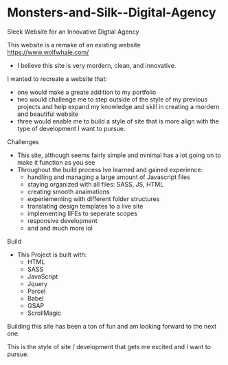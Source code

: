 # Monsters-and-Silk--Digital-Agency
Sleek Website for an Innovative Digtial Agency


This website is a remake of an existing website https://www.wolfwhale.com/
  - I believe this site is very mordern, clean, and innovative. 
  
  
I wanted to recreate a website that: 
  - one would make a greate addition to my portfolio
  - two would challenge me to step outside of the style of my previous projects and help expand my knowledge and skill in creating a mordern and beautiful website
  - three would enable me to build a style of site that is more align with the type of development I want to pursue. 
  
  
  
Challenges
- This site, although seems fairly simple and minimal has a lot going on to make it function as you see
- Throughout the build process Ive learned and gained experience:
    - handling and managing a large amount of Javascript files
    - staying organized with all files: SASS, JS, HTML
    - creating smooth anaimations
    - experiementing with different folder structures
    - translating design templates to a live site
    - implementing IIFEs to seperate scopes
    - responsive development 
    - and and much more lol
    
    
    
Build
- This Project is built with:
    - HTML
    - SASS
    - JavaScript
    - Jquery
    - Parcel
    - Babel
    - GSAP
    - ScrollMagic
    
    
    
Building this site has been a ton of fun and am looking forward to the next one.

This is the style of site / development that gets me excited and I want to pursue.


